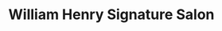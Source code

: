 ---
title: "William Henry Signature Salon"
url: /mcadenville/william-henry-signature-salon/
shop: hairdresser
---